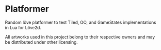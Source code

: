 # Platformer

Random löve platformer to test Tiled, OO, and GameStates implementations in Lua for Löve2d.

All artworks used in this project belong to their respective owners and may be distributed under other licensing.
